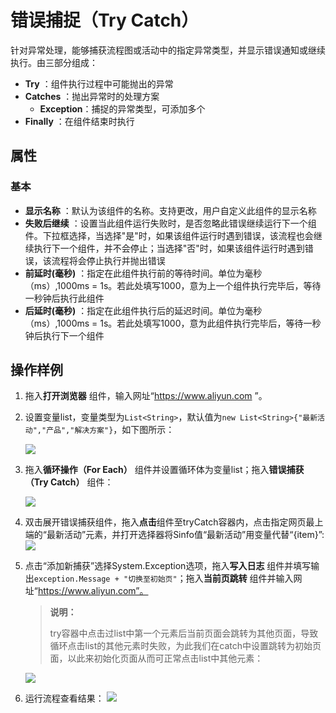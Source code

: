 # 错误捕捉（Try Catch）

针对异常处理，能够捕获流程图或活动中的指定异常类型，并显示错误通知或继续执行。由三部分组成：

- **Try** ：组件执行过程中可能抛出的异常
- **Catches** ：抛出异常时的处理方案
    - **Exception**：捕捉的异常类型，可添加多个
- **Finally** ：在组件结束时执行

## 属性
### 基本
- **显示名称** ：默认为该组件的名称。支持更改，用户自定义此组件的显示名称
- **失败后继续** ：设置当此组件运行失败时，是否忽略此错误继续运行下一个组件。下拉框选择，当选择"是"时，如果该组件运行时遇到错误，该流程也会继续执行下一个组件，并不会停止；当选择"否"时，如果该组件运行时遇到错误，该流程将会停止执行并抛出错误
- **前延时(毫秒)** ：指定在此组件执行前的等待时间。单位为毫秒（ms）,1000ms = 1s。若此处填写1000，意为上一个组件执行完毕后，等待一秒钟后执行此组件
- **后延时(毫秒)** ：指定在此组件执行后的延迟时间。单位为毫秒（ms）,1000ms = 1s。若此处填写1000，意为此组件执行完毕后，等待一秒钟后执行下一个组件

## 操作样例

1. 拖入**打开浏览器** 组件，输入网址“https://www.aliyun.com ”。

2. 设置变量list，变量类型为`List<String>`，默认值为`new List<String>{"最新活动","产品","解决方案"}`，如下图所示：

    ![](https://docimages.blob.core.chinacloudapi.cn/images/Activities/tryCatch-1.png)

3. 拖入**循环操作（For Each）** 组件并设置循环体为变量list；拖入**错误捕获（Try Catch）** 组件：

    ![](https://docimages.blob.core.chinacloudapi.cn/images/Activities/tryCatch-2.png)  

4. 双击展开错误捕获组件，拖入**点击**组件至tryCatch容器内，点击指定网页最上端的“最新活动”元素，并打开选择器将Sinfo值“最新活动”用变量代替“{item}”:
    ![](https://docimages.blob.core.chinacloudapi.cn/images/Activities/tryCatch-3.png)

5. 点击“添加新捕获”选择System.Exception选项，拖入**写入日志** 组件并填写输出`exception.Message + "切换至初始页"`；拖入**当前页跳转** 组件并输入网址“https://www.aliyun.com”。

    >**说明：**
    >
    >try容器中点击过list中第一个元素后当前页面会跳转为其他页面，导致循环点击list的其他元素时失败，为此我们在catch中设置跳转为初始页面，以此来初始化页面从而可正常点击list中其他元素：

    ![](https://docimages.blob.core.chinacloudapi.cn/images/Activities/tryCatch-4.png)

6. 运行流程查看结果：
![](https://docimages.blob.core.chinacloudapi.cn/images/Activities/tryCatch-5.png)